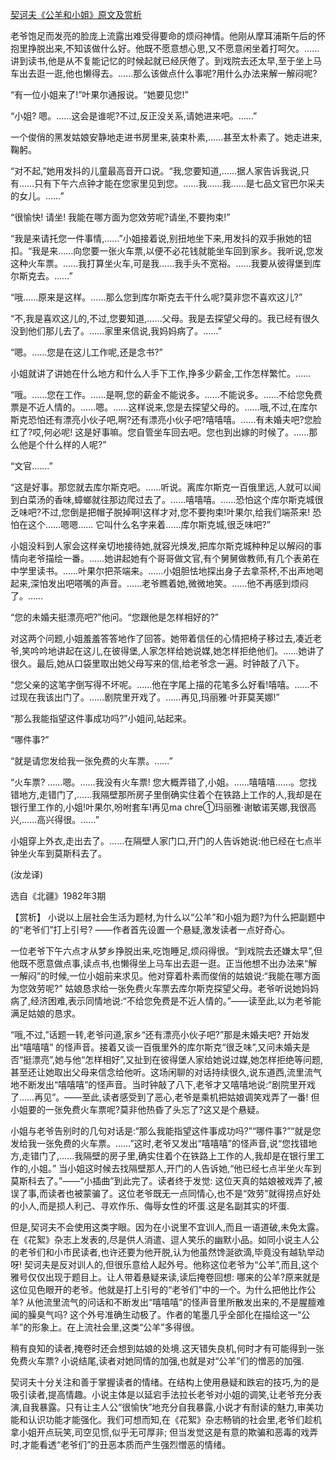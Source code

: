 [契诃夫《公羊和小姐》原文及赏析](https://www.vrrw.net/wx/15587.html)

老爷饱足而发亮的脸庞上流露出难受得要命的烦闷神情。他刚从摩耳浦斯午后的怀抱里挣脱出来,不知该做什么好。他既不愿意想心思,又不愿意闲坐着打呵欠。……讲到读书,他是从不复能记忆的时候起就已经厌倦了。到戏院去还太早,至于坐上马车出去逛一逛,他也懒得去。……那么该做点什么事呢?用什么办法来解一解闷呢?

“有一位小姐来了!”叶果尔通报说。“她要见您!”

“小姐? 嗯。……这会是谁呢?不过,反正没关系,请她进来吧。……”

一个俊俏的黑发姑娘安静地走进书房里来,装束朴素,……甚至太朴素了。她走进来,鞠躬。

“对不起,”她用发抖的儿童最高音开口说。“我,您要知道,……据人家告诉我说,只有……只有下午六点钟才能在您家里见到您。……我……我……是七品文官巴尔采夫的女儿。……”

“很愉快! 请坐! 我能在哪方面为您效劳呢?请坐,不要拘束!”

“我是来请托您一件事情,……”小姐接着说,别扭地坐下来,用发抖的双手揪她的钮扣。“我是来……向您要一张火车票,以便不必花钱就能坐车回到家乡。我听说,您发这种火车票。……我打算坐火车,可是我……我手头不宽裕。……我要从彼得堡到库尔斯克去。……”

“哦……原来是这样。……那么您到库尔斯克去干什么呢?莫非您不喜欢这儿?”

“不,我是喜欢这儿的,不过,您要知道,……父母。我是去探望父母的。我已经有很久没到他们那儿去了。……家里来信说,我妈妈病了。……”

“嗯。……您是在这儿工作呢,还是念书?”

小姐就讲了讲她在什么地方和什么人手下工作,挣多少薪金,工作怎样繁忙。……

“哦。……您在工作。……是啊,您的薪金不能说多。……不能说多。……不给您免费票是不近人情的。……嗯。……这样说来,您是去探望父母的。……哦,不过,在库尔斯克恐怕还有漂亮小伙子吧,啊?还有漂亮小伙子吧?嘻嘻嘻。……有未婚夫吧?您脸红了?哎,何必呢! 这是好事嘛。您自管坐车回去吧。您也到出嫁的时候了。……那么他是个什么样的人呢?”

“文官.……”

“这是好事。那您就去库尔斯克吧。……听说。离库尔斯克一百俄里远,人就可以闻到白菜汤的香味,蟑螂就往那边爬过去了。……嘻嘻嘻。……恐怕这个库尔斯克城很乏味吧?不过,您倒是把帽子脱掉啊!这样才对,您不要拘束!叶果尔,给我们端茶来! 恐怕在这个……嗯嗯…… 它叫什么名字来着……库尔斯克城,很乏味吧?”

小姐没料到人家会这样亲切地接待她,就容光焕发,把库尔斯克城种种足以解闷的事情向老爷描绘一番。……她讲起她有个哥哥做文官,有个舅舅做教师,有几个表弟在中学里读书。……叶果尔把茶端来。……小姐胆怯地探出身子去拿茶杯,不出声地喝起来,深怕发出吧嗒嘴的声音。……老爷瞧着她,微微地笑。……他不再感到烦闷了。……

“您的未婚夫挺漂亮吧?”他问。“您跟他是怎样相好的?”

对这两个问题,小姐羞羞答答地作了回答。她带着信任的心情把椅子移过去,凑近老爷,笑吟吟地讲起在这儿,在彼得堡,人家怎样给她说媒,她怎样拒绝他们。……她讲了很久。最后,她从口袋里取出她父母写来的信,给老爷念一遍。时钟敲了八下。

“您父亲的这笔字倒写得不坏呢。……他在字尾上描的花笔多么好看!嘻嘻。……不过现在我该出门了。……剧院里开戏了。……再见,玛丽雅·叶菲莫芙娜!”

“那么我能指望这件事成功吗?”小姐问,站起来。

“哪件事?”

“就是请您发给我一张免费的火车票。……”

“火车票? ……嗯。……我没有火车票! 您大概弄错了,小姐。……嘻嘻嘻……。您找错地方,走错门了,……我隔壁那所房子里倒确实住着个在铁路上工作的人,我却是在银行里工作的,小姐!叶果尔,吩咐套车!再见ma chre①玛丽雅·谢敏诺芙娜,我很高兴,……高兴得很。……”

小姐穿上外衣,走出去了。……在隔壁人家门口,开门的人告诉她说:他已经在七点半钟坐火车到莫斯科去了。

(汝龙译)

选自《北疆》1982年3期



【赏析】 小说以上层社会生活为题材,为什么以“公羊”和小姐为题?为什么把副题中的“老爷们”打上引号? ——作者首先设置一个悬疑,激发读者一点好奇心。

一位老爷下午六点才从梦乡挣脱出来,吃饱睡足,烦闷得很。“到戏院去还嫌太早”,但他既不愿意做点事,读点书,也懒得坐上马车出去逛一逛。正当他想不出办法来“解一解闷”的时候,一位小姐前来求见。他对穿着朴素而俊俏的姑娘说:“我能在哪方面为您效劳呢?” 姑娘恳求给一张免费火车票去库尔斯克探望父母。老爷听说她妈妈病了,经济困难,表示同情地说:“不给您免费是不近人情的。”——读至此,以为老爷能满足姑娘的恳求。

“哦,不过,”话题一转,老爷问道,家乡“还有漂亮小伙子吧?”那是未婚夫吧? 开始发出“嘻嘻嘻” 的怪声音。接着又谈一百俄里外的库尔斯克“很乏味”,又问未婚夫是否“挺漂亮”,她与他“怎样相好”,又扯到在彼得堡人家给她说过媒,她怎样拒绝等问题,甚至还让她取出父母来信念给他听。这场闲聊的对话持续很久,说东道西,流里流气地不断发出“嘻嘻嘻”的怪声音。当时钟敲了八下,老爷才又嘻嘻地说:“剧院里开戏了……再见”。——至此,读者感受到了恶心,老爷是乘机把姑娘调笑戏弄了一番! 但小姐要的一张免费火车票呢?莫非他热昏了头忘了?这又是个悬疑。

小姐与老爷告别时的几句对话是:“那么我能指望这件事成功吗?”“哪件事?”“就是您发给我一张免费的火车票。……”这时,老爷又发出“嘻嘻嘻”的怪声音,说“您找错地方,走错门了,……我隔壁的房子里,确实住着个在铁路上工作的人,我却是在银行里工作的,小姐。” 当小姐这时候去找隔壁那人,开门的人告诉她,“他已经七点半坐火车到莫斯科去了。”——“小插曲”到此完了。读者终于发觉: 这位天真的姑娘被戏弄了,被误了事,而读者也被蒙骗了。这位老爷既无一点同情心,也不是“效劳”就得捞点好处的小人,而是损人利己、寻欢作乐、侮辱女性的坏蛋.这是名副其实的坏蛋.

但是,契诃夫不会使用这类字眼。因为在小说里不宜训人,而且一语道破,未免太露。在《花絮》杂志上发表的,尽是供人消遣、逗人笑乐的幽默小品。如同小说主人公的老爷们和小市民读者,也许还要为他开脱,认为他虽然馋涎欲滴,毕竟没有越轨举动呀! 契诃夫是反对训人的,但很乐意给人起外号。他称这位老爷为“公羊”,而且,这个雅号仅仅出现于题目上。让人带着悬疑来读,读后掩卷回想: 哪来的公羊?原来就是这位见色眼开的老爷。他就是打上引号的“老爷们”中的一个。为什么把他比作公羊? 从他流里流气的问话和不断发出“嘻嘻嘻”的怪声音里所散发出来的,不是腥膻难闻的臊臭气吗? 这个外号准确生动极了。作者的笔墨几乎全部化在描绘这一“公羊”的形象上。在上流社会里,这类“公羊”多得很。

稍有良知的读者,掩卷时还会想到姑娘的处境.这天错失良机,何时才有可能得到一张免费火车票? 小说结尾,读者对她同情的加强,也就是对“公羊”们的憎恶的加强.

契诃夫十分关注和善于掌握读者的情绪。在结构上使用悬疑和跌宕的技巧,为的是吸引读者,提高情趣。小说主体是以延宕手法拉长老爷对小姐的调笑,让老爷充分表演,自我暴露。只有让主人公“很愉快”地充分自我暴露,小说才有耐读的魅力,审美功能和认识功能才能强化。我们可想而知,在《花絮》杂志畅销的社会里,老爷们趁机拿小姐开点玩笑,司空见惯,似乎无可厚非; 但当发觉这是有意的欺骗和恶毒的戏弄时,才能看透“老爷们”的丑恶本质而产生强烈憎恶的情绪。

